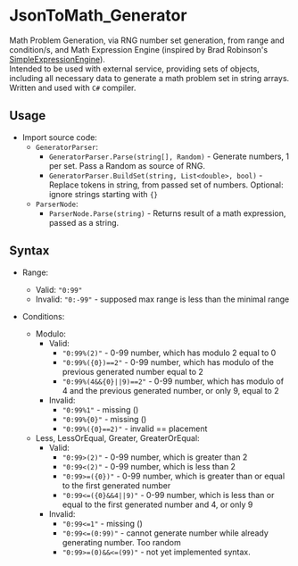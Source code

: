 # JsonToMath_Generator

Math Problem Generation, via RNG number set generation, from range and condition/s, and Math Expression Engine (inspired by Brad Robinson's [SimpleExpressionEngine](https://github.com/toptensoftware/SimpleExpressionEngine)). </br>
Intended to be used with external service, providing sets of objects, including all necessary data to generate a math problem set in string arrays. </br>
Written and used with `C#` compiler.

## Usage

* Import source code:
  * `GeneratorParser`:
    * `GeneratorParser.Parse(string[], Random)` - Generate numbers, 1 per set. Pass a Random as source of RNG.
    * `GeneratorParser.BuildSet(string, List<double>, bool)` - Replace tokens in string, from passed set of numbers. Optional: ignore strings starting with `{}`
  * `ParserNode`:
    * `ParserNode.Parse(string)` - Returns result of a math expression, passed as a string.

## Syntax

* Range:
  * Valid: `"0:99"`
  * Invalid: `"0:-99"` - supposed max range is less than the minimal range

* Conditions:
  * Modulo:
    * Valid:
      * `"0:99%(2)"` - 0-99 number, which has modulo 2 equal to 0
      * `"0:99%({0})==2"` - 0-99 number, which has modulo of the previous generated number equal to 2
      * `"0:99%(4&&{0}||9)==2"` - 0-99 number, which has modulo of 4 and the previous generated number, or only 9, equal to 2
    * Invalid:
      * `"0:99%1"` - missing ()
      * `"0:99%{0}"` - missing ()
      * `"0:99%({0}==2)"` - invalid == placement
  * Less, LessOrEqual, Greater, GreaterOrEqual:
    * Valid:
      * `"0:99>(2)"` - 0-99 number, which is greater than 2
      * `"0:99<(2)"` - 0-99 number, which is less than 2
      * `"0:99>=({0})"` - 0-99 number, which is greater than or equal to the first generated number
      * `"0:99<=({0}&&4||9)"` - 0-99 number, which is less than or equal to the first generated number and 4, or only 9
    * Invalid:
      * `"0:99<=1"` - missing ()
      * `"0:99<=(0:99)"` - cannot generate number while already generating number. Too random
      * `"0:99>=(0)&&<=(99)"` - not yet implemented syntax.